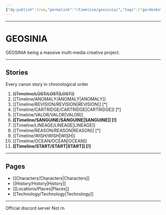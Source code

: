 ```yaml
---
{"dg-publish":true,"permalink":"/timeline/geosinia/","tags":["gardenEntry"]}
---
```



---
# GEOSINIA

GEOSINIA being a massive multi-media creative project.

---
## Stories
Every canon story in chronological order

1. ~~[[Timeline/LOST/LOST\|LOST]]~~
2. [[Timeline/ANOMALY/ANOMALY\|ANOMALY]]
3. [[Timeline/REVISION/REVISION\|REVISION]] [*]
4. [[Timeline/CARTRIDGE/CARTRIDGE\|CARTRIDGE]] [*]
5. [[Timeline/VALOR/VALOR\|VALOR]]
6. **[[Timeline/SANGUINE/SANGUINE\|SANGUINE]] [!]**
7. [[Timeline/LINEAGE/LINEAGE\|LINEAGE]]
8. [[Timeline/REASON/REASON\|REASON]] [*]
9. [[Timeline/WISH/WISH\|WISH]]
10. [[Timeline/OCEAN/OCEAN\|OCEAN]]
11. **[[Timeline/START/START\|START]] [!]**

---
## Pages
- [[Characters/Characters\|Characters]]
- [[History/History\|History]]
- [[Locations/Places\|Places]]
- [[Technology/Technology\|Technology]]

---
Official discord server
Not rn
